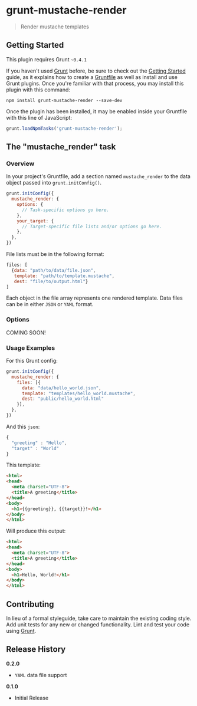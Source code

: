 # grunt-mustache-render

> Render mustache templates

## Getting Started
This plugin requires Grunt `~0.4.1`

If you haven't used [Grunt](http://gruntjs.com/) before, be sure to check out the [Getting Started](http://gruntjs.com/getting-started) guide, as it explains how to create a [Gruntfile](http://gruntjs.com/sample-gruntfile) as well as install and use Grunt plugins. Once you're familiar with that process, you may install this plugin with this command:

```shell
npm install grunt-mustache-render --save-dev
```

Once the plugin has been installed, it may be enabled inside your Gruntfile with this line of JavaScript:

```js
grunt.loadNpmTasks('grunt-mustache-render');
```

## The "mustache_render" task

### Overview
In your project's Gruntfile, add a section named `mustache_render` to the data object passed into `grunt.initConfig()`.

```js
grunt.initConfig({
  mustache_render: {
    options: {
      // Task-specific options go here.
    },
    your_target: {
      // Target-specific file lists and/or options go here.
    },
  },
})
```
File lists must be in the following format:

```js
files: [
  {data: "path/to/data/file.json",
   template: "path/to/template.mustache",
   dest: "file/to/output.html"}
]
```
Each object in the file array represents one rendered template. Data files can be in either `JSON` or `YAML` format.

### Options
COMING SOON!

### Usage Examples

For this Grunt config:

```js
grunt.initConfig({
  mustache_render: {
    files: [{
      data: "data/hello_world.json",
      template: "templates/hello_world.mustache",
      dest: "public/hello_world.html"
    }],
  },
})
```

And this `json`:

```js
{
  "greeting" : "Hello",
  "target" : "World"
}
```

This template:

```html
<html>
<head>
  <meta charset="UTF-8">
  <title>A greeting</title>
</head>
<body>
  <h1>{{greeting}}, {{target}}!</h1>
</body>
</html>
```

Will produce this output:

```html
<html>
<head>
  <meta charset="UTF-8">
  <title>A greeting</title>
</head>
<body>
  <h1>Hello, World!</h1>
</body>
</html>
```

## Contributing
In lieu of a formal styleguide, take care to maintain the existing coding style. Add unit tests for any new or changed functionality. Lint and test your code using [Grunt](http://gruntjs.com/).

## Release History

__0.2.0__

 * `YAML` data file support

__0.1.0__

 * Initial Release
